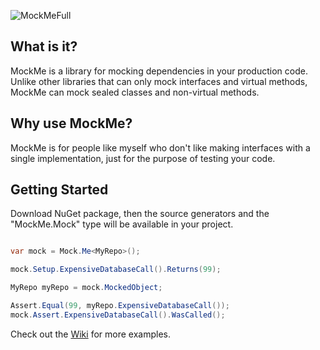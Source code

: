 ![MockMeFull](https://github.com/user-attachments/assets/43d8b58f-98b0-4469-95c3-7e5ca0683ffc)

## What is it?

MockMe is a library for mocking dependencies in your production code. Unlike other libraries that can only mock interfaces and virtual methods, MockMe can mock sealed classes and non-virtual methods.

## Why use MockMe?

MockMe is for people like myself who don't like making interfaces with a single implementation, just for the purpose of testing your code.

## Getting Started

Download NuGet package, then the source generators and the "MockMe.Mock" type will be available in your project.

```csharp

var mock = Mock.Me<MyRepo>();

mock.Setup.ExpensiveDatabaseCall().Returns(99);

MyRepo myRepo = mock.MockedObject;

Assert.Equal(99, myRepo.ExpensiveDatabaseCall());
mock.Assert.ExpensiveDatabaseCall().WasCalled();

```

Check out the [Wiki](https://github.com/connorivy/MockMe/wiki) for more examples.
